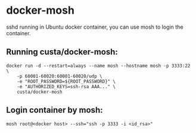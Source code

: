 # docker-mosh

sshd running in Ubuntu docker container, you can use mosh to login the container.

Running custa/docker-mosh:
---

	docker run -d --restart=always --name mosh --hostname mosh -p 3333:22 \
		-p 60001-60020:60001-60020/udp \
		-e "ROOT_PASSWORD=${ROOT_PASSWORD}" \
		-e "AUTHORIZED_KEYS=ssh-rsa AAA..." \
		custa/docker-mosh

Login container by mosh:
---
	mosh root@<docker host> --ssh="ssh -p 3333 -i <id_rsa>"
